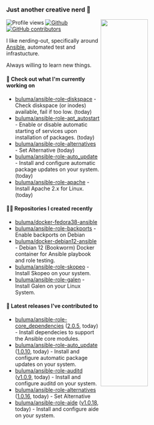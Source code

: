 ### Just another creative nerd 👋


![Profile views](https://gpvc.arturio.dev/buluma) <a href="https://gitstats.me/buluma">
  <img align="right" src="https://github-readme-stats.vercel.app/api?username=buluma&theme=gotham&show_icons=true" width="50%"/>
</a>
[![Github](https://img.shields.io/badge/-buluma-black?style=flat&labelColor=black&logo=github&logoColor=white&include_all_commits=true&count_private=true)](https://gitstats.me/buluma)
[![GitHub contributors](https://img.shields.io/github/contributors/buluma/badges.svg)](https://GitHub.com/buluma/badges/graphs/contributors/)

I like nerding-out, specifically around [Ansible](https://github.com/ansible/ansible), automated test and infrastucture.

Always willing to learn new things.

#### 👷 Check out what I'm currently working on

- [buluma/ansible-role-diskspace](https://github.com/buluma/ansible-role-diskspace) - Check diskspace (or inodes) available, fail if too low. (today)
- [buluma/ansible-role-apt_autostart](https://github.com/buluma/ansible-role-apt_autostart) - Enable or disable automatic starting of services upon installation of packages. (today)
- [buluma/ansible-role-alternatives](https://github.com/buluma/ansible-role-alternatives) - Set Alternative (today)
- [buluma/ansible-role-auto_update](https://github.com/buluma/ansible-role-auto_update) - Install and configure automatic package updates on your system. (today)
- [buluma/ansible-role-apache](https://github.com/buluma/ansible-role-apache) - Install Apache 2.x for Linux. (today)

#### 👨‍💻 Repositories I created recently

- [buluma/docker-fedora38-ansible](https://github.com/buluma/docker-fedora38-ansible)
- [buluma/ansible-role-backports](https://github.com/buluma/ansible-role-backports) - Enable backports on Debian
- [buluma/docker-debian12-ansible](https://github.com/buluma/docker-debian12-ansible) - Debian 12 (Bookworm) Docker container for Ansible playbook and role testing.
- [buluma/ansible-role-skopeo](https://github.com/buluma/ansible-role-skopeo) - Install Skopeo on your system.
- [buluma/ansible-role-galen](https://github.com/buluma/ansible-role-galen) - Install Galen on your Linux System.

#### 🚀 Latest releases I've contributed to

- [buluma/ansible-role-core_dependencies](https://github.com/buluma/ansible-role-core_dependencies) ([2.0.5](https://github.com/buluma/ansible-role-core_dependencies/releases/tag/2.0.5), today) - Install dependecies to support the Ansible core modules.
- [buluma/ansible-role-auto_update](https://github.com/buluma/ansible-role-auto_update) ([1.0.10](https://github.com/buluma/ansible-role-auto_update/releases/tag/1.0.10), today) - Install and configure automatic package updates on your system.
- [buluma/ansible-role-auditd](https://github.com/buluma/ansible-role-auditd) ([v1.0.9](https://github.com/buluma/ansible-role-auditd/releases/tag/v1.0.9), today) - Install and configure auditd on your system.
- [buluma/ansible-role-alternatives](https://github.com/buluma/ansible-role-alternatives) ([1.0.16](https://github.com/buluma/ansible-role-alternatives/releases/tag/1.0.16), today) - Set Alternative
- [buluma/ansible-role-aide](https://github.com/buluma/ansible-role-aide) ([v1.0.18](https://github.com/buluma/ansible-role-aide/releases/tag/v1.0.18), today) - Install and configure aide on your system.


